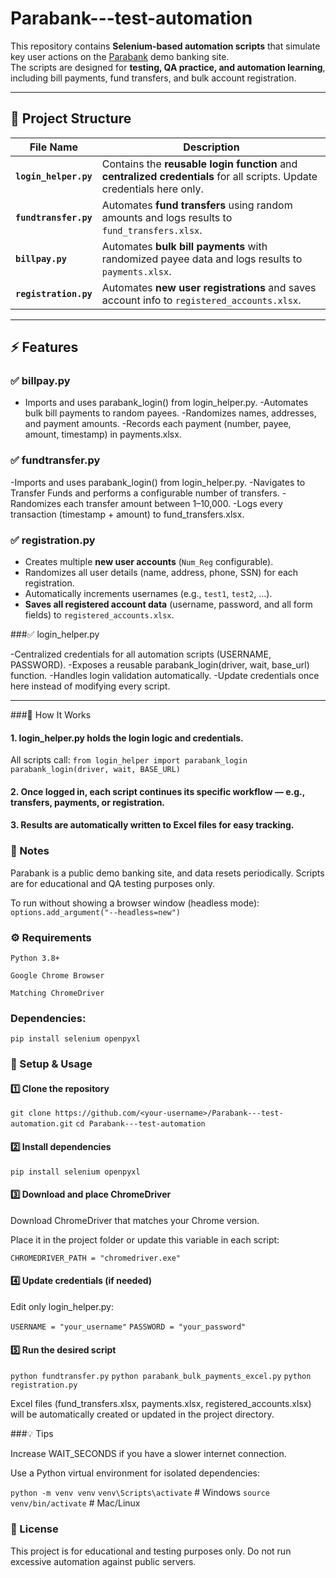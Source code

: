 # Parabank---test-automation

This repository contains **Selenium-based automation scripts** that simulate key user actions on the [Parabank](https://parabank.parasoft.com/parabank/index.htm) demo banking site.  
The scripts are designed for **testing, QA practice, and automation learning**, including bill payments, fund transfers, and bulk account registration.

---

## 📂 Project Structure

| File Name                                                 | Description                                                                                                             |
| --------------------------------------------------------- | ----------------------------------------------------------------------------------------------------------------------- |
| **`login_helper.py`**                                     | Contains the **reusable login function** and **centralized credentials** for all scripts. Update credentials here only. |
| **`fundtransfer.py`**                                     | Automates **fund transfers** using random amounts and logs results to `fund_transfers.xlsx`.                            |
| **`billpay.py`**                                          | Automates **bulk bill payments** with randomized payee data and logs results to `payments.xlsx`.                        |
| **`registration.py`**                                     | Automates **new user registrations** and saves account info to `registered_accounts.xlsx`.                              |

---

## ⚡ Features

### ✅ billpay.py
- Imports and uses parabank_login() from login_helper.py.
-Automates bulk bill payments to random payees.
-Randomizes names, addresses, and payment amounts.
-Records each payment (number, payee, amount, timestamp) in payments.xlsx.

### ✅ fundtransfer.py
-Imports and uses parabank_login() from login_helper.py.
-Navigates to Transfer Funds and performs a configurable number of transfers.
-Randomizes each transfer amount between 1–10,000.
-Logs every transaction (timestamp + amount) to fund_transfers.xlsx.

### ✅ registration.py
- Creates multiple **new user accounts** (`Num_Reg` configurable).
- Randomizes all user details (name, address, phone, SSN) for each registration.
- Automatically increments usernames (e.g., `test1`, `test2`, …).
- **Saves all registered account data** (username, password, and all form fields) to `registered_accounts.xlsx`.

###✅ login_helper.py

-Centralized credentials for all automation scripts (USERNAME, PASSWORD).
-Exposes a reusable parabank_login(driver, wait, base_url) function.
-Handles login validation automatically.
-Update credentials once here instead of modifying every script.

---
###🧩 How It Works

#### 1. login_helper.py holds the login logic and credentials.
All scripts call:
`from login_helper import parabank_login
parabank_login(driver, wait, BASE_URL)`


#### 2. Once logged in, each script continues its specific workflow — e.g., transfers, payments, or registration.
#### 3. Results are automatically written to Excel files for easy tracking.

### 🧪 Notes

Parabank is a public demo banking site, and data resets periodically.
Scripts are for educational and QA testing purposes only.

To run without showing a browser window (headless mode):
`options.add_argument("--headless=new")`

### ⚙️ Requirements

`Python 3.8+`

`Google Chrome Browser`

`Matching ChromeDriver`

### Dependencies:

`pip install selenium openpyxl`

### 🚀 Setup & Usage
#### 1️⃣ Clone the repository
`git clone https://github.com/<your-username>/Parabank---test-automation.git`
`cd Parabank---test-automation`

#### 2️⃣ Install dependencies
`pip install selenium openpyxl`

#### 3️⃣ Download and place ChromeDriver

Download ChromeDriver that matches your Chrome version.

Place it in the project folder or update this variable in each script:

`CHROMEDRIVER_PATH = "chromedriver.exe"`

#### 4️⃣ Update credentials (if needed)

Edit only login_helper.py:

`USERNAME = "your_username"`
`PASSWORD = "your_password"`

#### 5️⃣ Run the desired script
`python fundtransfer.py`
`python parabank_bulk_payments_excel.py`
`python registration.py`


Excel files (fund_transfers.xlsx, payments.xlsx, registered_accounts.xlsx) will be automatically created or updated in the project directory.

###💡 Tips

Increase WAIT_SECONDS if you have a slower internet connection.

Use a Python virtual environment for isolated dependencies:

`python -m venv venv`
`venv\Scripts\activate`   # Windows
`source venv/bin/activate`  # Mac/Linux

### 📜 License

This project is for educational and testing purposes only.
Do not run excessive automation against public servers.

